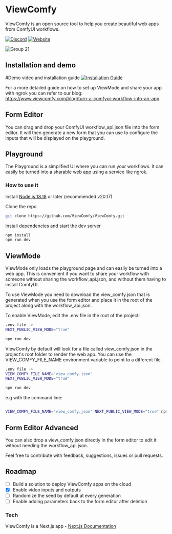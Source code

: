 # ViewComfy

ViewComfy is an open source tool to help you create beautiful web apps from ComfyUI workflows.

[![Discord](https://img.shields.io/badge/ViewComfy-Discord-%235865F2.svg)](https://discord.gg/DXubrz5R7E)
[![Website](https://img.shields.io/badge/ViewComfy%20-%20green?label=Website&color=4D7D85)](https://www.viewcomfy.com/)

![Group 21](https://github.com/user-attachments/assets/ad9a98e6-6c4c-4bf5-85db-4d03ab682f9b)

## Installation and demo

#Demo video and installation guide
[![Installation Guide](https://github.com/user-attachments/assets/8b6f6b0d-859a-4a98-80b5-664591160512)](https://youtu.be/sG2elA1bdrg)

For a  more detailed guide on how to set up ViewMode and share your app with ngrok you can refer to our blog: <https://www.viewcomfy.com/blog/turn-a-comfyui-workflow-into-an-app>

## Form Editor

You can drag and drop your ComfyUI workflow_api.json file into the form editor. It will then generate a new form that you can use to configure the inputs that will be displayed on the playground.

## Playground

The Playground is a simplified UI where you can run your workflows. It can easily be turned into a sharable web app using a service like ngrok.

### How to use it

Install [Node.js 18.18](https://nodejs.org/) or later (recommended v20.17)

Clone the repo

```bash
git clone https://github.com/ViewComfy/ViewComfy.git
```

Install dependencies and start the dev server  

```bash
npm install
npm run dev
```

## ViewMode

ViewMode only loads the playground page and can easily be turned into a web app. This is convenient if you want to share your workflow with someone without sharing the workflow_api.json, and without them having to install ComfyUI.

To use ViewMode you need to download the view_comfy.json that is generated when you use the form editor and place it in the root of the project along with the workflow_api.json.

To enable ViewMode, edit the .env file in the root of the project:

```bash
.env file ->
NEXT_PUBLIC_VIEW_MODE="true"

npm run dev
```

ViewComfy by default will look for a file called view_comfy.json in the project's root folder to render the web app. You can use the VIEW_COMFY_FILE_NAME environment variable to point to a different file.

```bash
.env file ->
VIEW_COMFY_FILE_NAME="view_comfy.json"
NEXT_PUBLIC_VIEW_MODE="true"

npm run dev
```

e.g with the command line:

```bash

VIEW_COMFY_FILE_NAME="view_comfy.json" NEXT_PUBLIC_VIEW_MODE="true" npm run dev
```

## Form Editor Advanced

You can also drop a view_comfy.json directly in the form editor to edit it without needing the workflow_api.json.

Feel free to contribute with feedback, suggestions, issues or pull requests.

## Roadmap

- [ ]  Build a solution to deploy ViewComfy apps on the cloud
- [x]  Enable video inputs and outputs
- [ ]  Randomize the seed by default at every generation
- [ ]  Enable adding parameters back to the form editor after deletion

### Tech

ViewComfy is a Next.js app - [Next.js Documentation](https://nextjs.org/docs)
